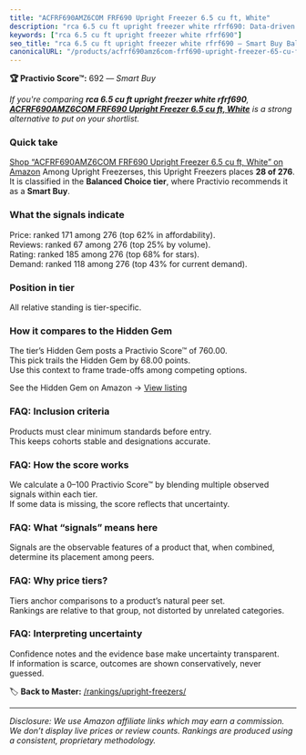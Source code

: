 ```yaml
---
title: "ACFRF690AMZ6COM FRF690 Upright Freezer 6.5 cu ft, White"
description: "rca 6.5 cu ft upright freezer white rfrf690: Data-driven within Balanced Choice ranking using the Practivio Score™. Positioned by quality, value, demand, finda…"
keywords: ["rca 6.5 cu ft upright freezer white rfrf690"]
seo_title: "rca 6.5 cu ft upright freezer white rfrf690 — Smart Buy Balanced Choice (2025)"
canonicalURL: "/products/acfrf690amz6com-frf690-upright-freezer-65-cu-ft-white-B0888W9D66/"
---
```


**🏆 Practivio Score™:** 692 — _Smart Buy_


*If you're comparing **rca 6.5 cu ft upright freezer white rfrf690**, **[ACFRF690AMZ6COM FRF690 Upright Freezer 6.5 cu ft, White](https://www.amazon.com/dp/B0888W9D66?tag=practivio-20)** is a strong alternative to put on your shortlist.*
### Quick take
[Shop “ACFRF690AMZ6COM FRF690 Upright Freezer 6.5 cu ft, White” on Amazon](https://www.amazon.com/dp/B0888W9D66?tag=practivio-20)
Among Upright Freezerses, this Upright Freezers places **28 of 276**.  
It is classified in the **Balanced Choice tier**, where Practivio recommends it as a **Smart Buy**.

### What the signals indicate
Price: ranked 171 among 276 (top 62% in affordability).  
Reviews: ranked 67 among 276 (top 25% by volume).  
Rating: ranked 185 among 276 (top 68% for stars).  
Demand: ranked 118 among 276 (top 43% for current demand).

### Position in tier
All relative standing is tier-specific.

### How it compares to the Hidden Gem
The tier’s Hidden Gem posts a Practivio Score™ of 760.00.  
This pick trails the Hidden Gem by 68.00 points.  
Use this context to frame trade-offs among competing options.  

See the Hidden Gem on Amazon → [View listing](https://www.amazon.com/dp/B08P6CS4SW?tag=practivio-20)

### FAQ: Inclusion criteria
Products must clear minimum standards before entry.  
This keeps cohorts stable and designations accurate.

### FAQ: How the score works
We calculate a 0–100 Practivio Score™ by blending multiple observed signals within each tier.  
If some data is missing, the score reflects that uncertainty.

### FAQ: What “signals” means here
Signals are the observable features of a product that, when combined, determine its placement among peers.

### FAQ: Why price tiers?
Tiers anchor comparisons to a product’s natural peer set.  
Rankings are relative to that group, not distorted by unrelated categories.

### FAQ: Interpreting uncertainty
Confidence notes and the evidence base make uncertainty transparent.  
If information is scarce, outcomes are shown conservatively, never guessed.


🏷️ **Back to Master:** [/rankings/upright-freezers/](/rankings/upright-freezers/)

---
_Disclosure: We use Amazon affiliate links which may earn a commission. We don’t display live prices or review counts. Rankings are produced using a consistent, proprietary methodology._
